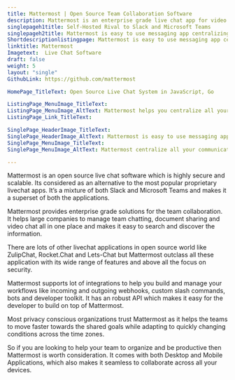 ```yaml
---
title: Mattermost | Open Source Team Collaboration Software
description: Mattermost is an enterprise grade live chat app for video chatting. Its modern interface simplifies real-time collaboration across all your devices.
singlepageh1title: Self-Hosted Rival to Slack and Microsoft Teams
singlepageh2title: Mattermost is easy to use messaging app centralizing communications into one place with search support. Use it for multi-channel internal team communications.
Shortdescriptionlistingpage: Mattermost is easy to use messaging app centralizing communications into one place with search support. Use it for multi-channel internal team communications.
linktitle: Mattermost
Imagetext:  Live Chat Software 
draft: false
weight: 5
layout: "single"
GithubLink: https://github.com/mattermost

HomePage_TitleText: Open Source Live Chat System in JavaScript, Go

ListingPage_MenuImage_TitleText: 
ListingPage_MenuImage_AltText: Mattermost helps you centralize all your communication.
ListingPage_Link_TitleText: 

SinglePage_HeaderImage_TitleText: 
SinglePage_HeaderImage_AltText: Mattermost is easy to use messaging app
SinglePage_MenuImage_TitleText: 
SinglePage_MenuImage_AltText: Mattermost centralize all your communications

---
```


Mattermost is an open source live chat software which is highly secure and scalable. Its considered as an alternative to the most popular proprietary livechat apps. It’s a mixture of both Slack and Microsoft Teams and makes it a superset of both the applications.

Mattermost provides enterprise grade solutions for the team collaboration. It helps large companies to manage team chatting, document sharing and video chat all in one place and makes it easy to search and discover the information.

There are lots of other livechat applications in open source world like ZulipChat, Rocket.Chat and Lets-Chat but Mattermost outclass all these application with its wide range of features and above all the focus on security.

Mattermost supports lot of integrations to help you build and manage your workflows like incoming and outgoing webhooks, custom slash commands, bots and developer toolkit. It has an robust API which makes it easy for the developer to build on top of Mattermost.

Most privacy conscious organizations trust Mattermost as it helps the teams to move faster towards the shared goals while adapting to quickly changing conditions across the time zones.

So if you are looking to help your team to organize and be productive then Mattermost is worth consideration. It comes with both Desktop and Mobile Applications, which also makes it seamless to collaborate across all your devices.